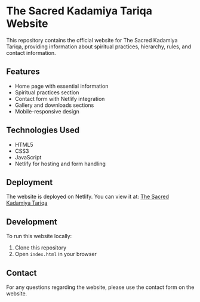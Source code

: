 # The Sacred Kadamiya Tariqa Website

This repository contains the official website for The Sacred Kadamiya Tariqa, providing information about spiritual practices, hierarchy, rules, and contact information.

## Features

- Home page with essential information
- Spiritual practices section
- Contact form with Netlify integration
- Gallery and downloads sections
- Mobile-responsive design

## Technologies Used

- HTML5
- CSS3
- JavaScript
- Netlify for hosting and form handling

## Deployment

The website is deployed on Netlify. You can view it at: [The Sacred Kadamiya Tariqa](https://sacredkadamiyatariqa.netlify.app)

## Development

To run this website locally:

1. Clone this repository
2. Open `index.html` in your browser

## Contact

For any questions regarding the website, please use the contact form on the website.
